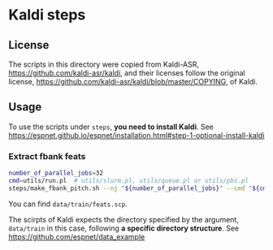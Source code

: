# Kaldi steps

## License
The scripts in this directory were copied from Kaldi-ASR, https://github.com/kaldi-asr/kaldi, and their licenses follow the original license, https://github.com/kaldi-asr/kaldi/blob/master/COPYING, of Kaldi.

## Usage

To use the scripts under `steps`, **you need to install Kaldi**. See https://espnet.github.io/espnet/installation.html#step-1-optional-install-kaldi

### Extract fbank feats


```sh
number_of_parallel_jobs=32
cmd=utils/run.pl  # utils/slurm.pl, utils/queue.pl or utils/pbs.pl
steps/make_fbank_pitch.sh --nj "${number_of_parallel_jobs}" --cmd "${cmd}" data/train
```

You can find `data/train/feats.scp`.

The scirpts of Kaldi expects the directory specified by the argument, `data/train` in this case, following **a specific directory structure**. See https://github.com/espnet/data_example
